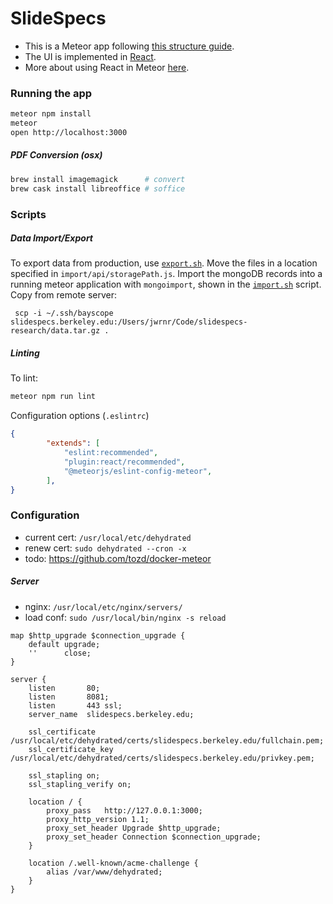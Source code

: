 # SlideSpecs

- This is a Meteor app following [this structure guide](http://guide.meteor.com/structure.html).
- The UI is implemented in [React](https://facebook.github.io/react/index.html).
- More about using React in Meteor [here](http://guide.meteor.com/v1.3/react.html).

### Running the app

```bash
meteor npm install
meteor
open http://localhost:3000
```

##### PDF Conversion (osx)

```bash
brew install imagemagick      # convert
brew cask install libreoffice # soffice
```

### Scripts

##### Data Import/Export

To export data from production, use [`export.sh`](./export.sh). Move the files
in a location specified in `import/api/storagePath.js`. Import the mongoDB
records into a running meteor application with `mongoimport`, shown in the
[`import.sh`](./import.sh) script. Copy from remote server:

     scp -i ~/.ssh/bayscope slidespecs.berkeley.edu:/Users/jwrnr/Code/slidespecs-research/data.tar.gz .

##### Linting

To lint:

```bash
meteor npm run lint
```

Configuration options (`.eslintrc`)

```json
{
        "extends": [
            "eslint:recommended",
            "plugin:react/recommended",
            "@meteorjs/eslint-config-meteor",
        ],
}
```

### Configuration

- current cert: `/usr/local/etc/dehydrated`
- renew cert: `sudo dehydrated --cron -x`
- todo: https://github.com/tozd/docker-meteor

##### Server

- nginx: `/usr/local/etc/nginx/servers/`
- load conf: `sudo /usr/local/bin/nginx -s reload`

```
map $http_upgrade $connection_upgrade {
    default upgrade;
    ''      close;
}

server {
    listen       80;
    listen       8081;
    listen       443 ssl;
    server_name  slidespecs.berkeley.edu;

    ssl_certificate /usr/local/etc/dehydrated/certs/slidespecs.berkeley.edu/fullchain.pem;
    ssl_certificate_key  /usr/local/etc/dehydrated/certs/slidespecs.berkeley.edu/privkey.pem;

    ssl_stapling on;
    ssl_stapling_verify on;

    location / {
        proxy_pass   http://127.0.0.1:3000;
        proxy_http_version 1.1;
        proxy_set_header Upgrade $http_upgrade;
        proxy_set_header Connection $connection_upgrade;
    }

    location /.well-known/acme-challenge {
        alias /var/www/dehydrated;
    }
}
```

